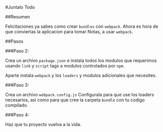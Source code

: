 #Juntalo Todo

##Resumen

Felicitaciones ya sabes como crear `bundles` con `webpack`. Ahora es hora de que conviertas la aplicacion para tomar Notas, a usar `webpack`.

##Pasos

###Paso 2:

Crea un archivo `package.json` e instala todos los modulos que requerimos usando `link` y `script` tags a modulos controlados por `npm`.

Aparte instala `webpack` y los `loaders` y modulos adicionales que necesites.

###Paso 3:

Crea un archivo `webpack.config.js`
Configurala para que use los loaders necesarios, asi como para que cree la carpeta `bundle` con tu codigo compilado.

###Paso 4:

Haz que tu proyecto vuelva a la vida.
